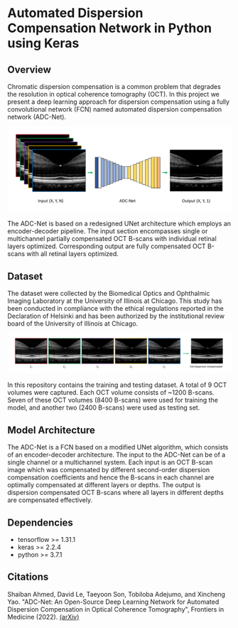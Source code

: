 Automated Dispersion Compensation Network in Python using Keras
===============================================================

Overview
------------
Chromatic dispersion compensation is a common problem that degrades the resolution in optical coherence tomography (OCT).
In this project we present a deep learning approach for dispersion compensation using a fully convolutional network (FCN)
named automated dispersion compensation network (ADC-Net).

![The input in ADCNet is an array of size (X,Y,N), where N is the number of partially dipersion comepensated OCT B-scans, the output of ADCNet is a single fully dipersion compensated OCT B-scan.](https://github.com/dleninja/adcnet/blob/main/misc/pipeline.png?raw=true)

The ADC-Net is based on a redesigned UNet architecture which employs an encoder-decoder pipeline. The input section encompasses single or multichannel partially compensated OCT B-scans with individual retinal layers optimized. Corresponding output are fully compensated OCT B-scans with all retinal layers optimized. 

Dataset
------------
The dataset were collected by the Biomedical Optics and Ophthalmic Imaging Laboratory at the University of Illinois at Chicago. This study has been conducted in compliance with the ethical regulations reported in the Declaration of Helsinki and has been authorized by the institutional review board of the University of Illinois at Chicago.

![The Ground Truths were the fully dispersion compensated OCT B-scans and were prepared by stitching the partially dispersion compensated images together.](https://github.com/dleninja/adcnet/blob/main/misc/ground_truth.png?raw=true)

In this repository contains the training and testing dataset. A total of 9 OCT volumes were captured. Each OCT volume consists of ~1200 B-scans. Seven of these OCT volumes (8400 B-scans) were used for training the model, and another two (2400 B-scans) were used as testing set.

Model Architecture
------------
The ADC-Net is a FCN based on a modified UNet algorithm, which consists of an encoder-decoder architecture. The input to the ADC-Net can be of a single channel or a multichannel system. Each input is an OCT B-scan image which was compensated by different second-order dispersion compensation coefficients and hence the B-scans in each channel are optimally compensated at different layers or depths. The output is dispersion compensated OCT B-scans where all layers in different depths are compensated effectively. 

Dependencies
------------
- tensorflow >= 1.31.1
- keras >= 2.2.4
- python >= 3.7.1

Citations
------------
Shaiban Ahmed, David Le, Taeyoon Son, Tobiloba Adejumo, and Xincheng Yao.
"ADC-Net: An Open-Source Deep Learning Network for Automated Dispersion Compensation in Optical Coherence Tomography", Frontiers in Medicine (2022).
[(arXiv)](https://arxiv.org/abs/2201.12625)
